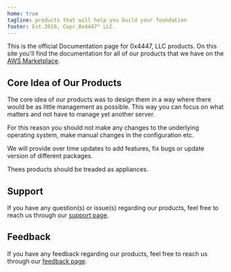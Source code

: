 ```yaml
---
home: true
tagline: products that will help you build your foundation
footer: Est.2016, Copr.0x4447™ LLC.
---
```


<products-list />

This is the official Documentation page for 0x4447, LLC products. On this site you'll find the documentation for all of our products that we have on the [AWS Marketplace](https://aws.amazon.com/marketplace/seller-profile?id=80edcebf-11fb-4c36-a3f4-49eb40b518a3).

## Core Idea of Our Products

The core idea of our products was to design them in a way where there would be as little management as possible. This way you can focus on what matters and not have to manage yet another server.

For this reason you should not make any changes to the underlying operating system, make manual changes in the configuration etc.

We will provide over time updates to add features, fix bugs or update version of different packages.

Thees products should be treaded as  appliances.

## Support

If you have any question(s) or issue(s) regarding our products, feel free to reach us through our [support page](https://support.0x4447.com/).

## Feedback

If you have any feedback regarding our products, feel free to reach us through our [feedback page](https://feedback.0x4447.com/).